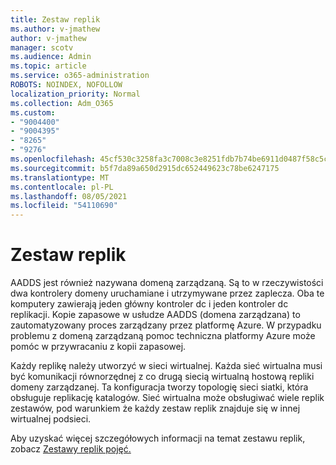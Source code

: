 ```yaml
---
title: Zestaw replik
ms.author: v-jmathew
author: v-jmathew
manager: scotv
ms.audience: Admin
ms.topic: article
ms.service: o365-administration
ROBOTS: NOINDEX, NOFOLLOW
localization_priority: Normal
ms.collection: Adm_O365
ms.custom:
- "9004400"
- "9004395"
- "8265"
- "9276"
ms.openlocfilehash: 45cf530c3258fa3c7008c3e8251fdb7b74be6911d0487f58c5ce2530e25ca282
ms.sourcegitcommit: b5f7da89a650d2915dc652449623c78be6247175
ms.translationtype: MT
ms.contentlocale: pl-PL
ms.lasthandoff: 08/05/2021
ms.locfileid: "54110690"
---
```

# <a name="replica-set"></a>Zestaw replik

AADDS jest również nazywana domeną zarządzaną. Są to w rzeczywistości dwa kontrolery domeny uruchamiane i utrzymywane przez zaplecza. Oba te komputery zawierają jeden główny kontroler dc i jeden kontroler dc replikacji. Kopie zapasowe w usłudze AADDS (domena zarządzana) to zautomatyzowany proces zarządzany przez platformę Azure. W przypadku problemu z domeną zarządzaną pomoc techniczna platformy Azure może pomóc w przywracaniu z kopii zapasowej.

Każdy replikę należy utworzyć w sieci wirtualnej. Każda sieć wirtualna musi być komunikacji równorzędnej z co drugą siecią wirtualną hostową repliki domeny zarządzanej. Ta konfiguracja tworzy topologię sieci siatki, która obsługuje replikację katalogów. Sieć wirtualna może obsługiwać wiele replik zestawów, pod warunkiem że każdy zestaw replik znajduje się w innej wirtualnej podsieci.

Aby uzyskać więcej szczegółowych informacji na temat zestawu replik, zobacz [Zestawy replik pojęć.](https://docs.microsoft.com/azure/active-directory-domain-services/concepts-replica-sets)
